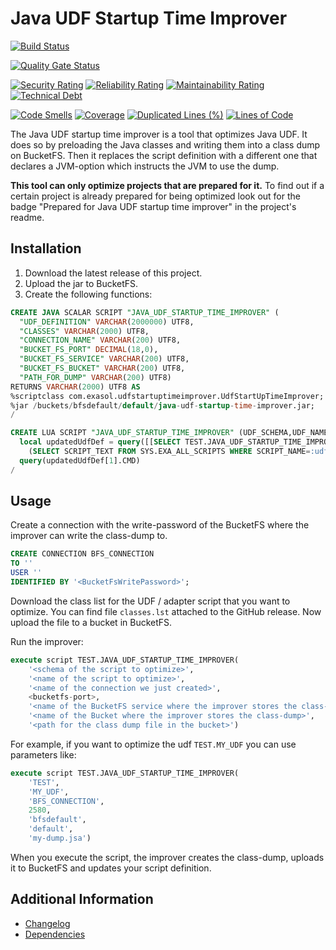 # Java UDF Startup Time Improver

[![Build Status](https://github.com/exasol/java-udf-startup-time-improver/actions/workflows/ci-build.yml/badge.svg)](https://github.com/exasol/java-udf-startup-time-improver/actions/workflows/ci-build.yml)

[![Quality Gate Status](https://sonarcloud.io/api/project_badges/measure?project=com.exasol%3Ajava-udf-startup-time-improver&metric=alert_status)](https://sonarcloud.io/dashboard?id=com.exasol%3Ajava-udf-startup-time-improver)

[![Security Rating](https://sonarcloud.io/api/project_badges/measure?project=com.exasol%3Ajava-udf-startup-time-improver&metric=security_rating)](https://sonarcloud.io/dashboard?id=com.exasol%3Ajava-udf-startup-time-improver)
[![Reliability Rating](https://sonarcloud.io/api/project_badges/measure?project=com.exasol%3Ajava-udf-startup-time-improver&metric=reliability_rating)](https://sonarcloud.io/dashboard?id=com.exasol%3Ajava-udf-startup-time-improver)
[![Maintainability Rating](https://sonarcloud.io/api/project_badges/measure?project=com.exasol%3Ajava-udf-startup-time-improver&metric=sqale_rating)](https://sonarcloud.io/dashboard?id=com.exasol%3Ajava-udf-startup-time-improver)
[![Technical Debt](https://sonarcloud.io/api/project_badges/measure?project=com.exasol%3Ajava-udf-startup-time-improver&metric=sqale_index)](https://sonarcloud.io/dashboard?id=com.exasol%3Ajava-udf-startup-time-improver)

[![Code Smells](https://sonarcloud.io/api/project_badges/measure?project=com.exasol%3Ajava-udf-startup-time-improver&metric=code_smells)](https://sonarcloud.io/dashboard?id=com.exasol%3Ajava-udf-startup-time-improver)
[![Coverage](https://sonarcloud.io/api/project_badges/measure?project=com.exasol%3Ajava-udf-startup-time-improver&metric=coverage)](https://sonarcloud.io/dashboard?id=com.exasol%3Ajava-udf-startup-time-improver)
[![Duplicated Lines (%)](https://sonarcloud.io/api/project_badges/measure?project=com.exasol%3Ajava-udf-startup-time-improver&metric=duplicated_lines_density)](https://sonarcloud.io/dashboard?id=com.exasol%3Ajava-udf-startup-time-improver)
[![Lines of Code](https://sonarcloud.io/api/project_badges/measure?project=com.exasol%3Ajava-udf-startup-time-improver&metric=ncloc)](https://sonarcloud.io/dashboard?id=com.exasol%3Ajava-udf-startup-time-improver)

The Java UDF startup time improver is a tool that optimizes Java UDF. It does so by preloading the Java classes and writing them into a class dump on BucketFS. Then it replaces the script definition with a different one that declares a JVM-option which instructs the JVM to use the dump.

**This tool can only optimize projects that are prepared for it.** To find out if a certain project is already prepared for being optimized look out for the badge "Prepared for Java UDF startup time improver" in the project's readme.

## Installation

1. Download the latest release of this project.
2. Upload the jar to BucketFS.
3. Create the following functions:

  ```sql
  CREATE JAVA SCALAR SCRIPT "JAVA_UDF_STARTUP_TIME_IMPROVER" (
    "UDF_DEFINITION" VARCHAR(2000000) UTF8, 
    "CLASSES" VARCHAR(2000) UTF8, 
    "CONNECTION_NAME" VARCHAR(200) UTF8, 
    "BUCKET_FS_PORT" DECIMAL(18,0), 
    "BUCKET_FS_SERVICE" VARCHAR(200) UTF8, 
    "BUCKET_FS_BUCKET" VARCHAR(200) UTF8, 
    "PATH_FOR_DUMP" VARCHAR(200) UTF8)
  RETURNS VARCHAR(2000) UTF8 AS
  %scriptclass com.exasol.udfstartuptimeimprover.UdfStartUpTimeImprover;
  %jar /buckets/bfsdefault/default/java-udf-startup-time-improver.jar;
  /
  
  CREATE LUA SCRIPT "JAVA_UDF_STARTUP_TIME_IMPROVER" (UDF_SCHEMA,UDF_NAME,CLASSES,CONNECTION_NAME,BUCKET_FS_PORT,BUCKET_FS_SERVICE,BUCKET_FS_BUCKET,PATH_FOR_DUMP) RETURNS ROWCOUNT AS
    local updatedUdfDef = query([[SELECT TEST.JAVA_UDF_STARTUP_TIME_IMPROVER_INT(
      (SELECT SCRIPT_TEXT FROM SYS.EXA_ALL_SCRIPTS WHERE SCRIPT_NAME=:udfName AND SCRIPT_SCHEMA=:udfSchema),:connection, :bfsPort, :bfsService, :bfsBucket, :pathForDump) AS CMD]], { udfName = UDF_NAME, udfSchema = UDF_SCHEMA, connection = CONNECTION_NAME, bfsPort = BUCKET_FS_PORT, bfsService = BUCKET_FS_SERVICE, bfsBucket = BUCKET_FS_BUCKET, pathForDump = PATH_FOR_DUMP })
    query(updatedUdfDef[1].CMD)
  /
  ```

## Usage

Create a connection with the write-password of the BucketFS where the improver can write the class-dump to.

```sql
CREATE CONNECTION BFS_CONNECTION
TO ''
USER ''
IDENTIFIED BY '<BucketFsWritePassword>';
```

Download the class list for the UDF / adapter script that you want to optimize. You can find file `classes.lst` attached to the GitHub release. Now upload the file to a bucket in BucketFS.

Run the improver:

```sql
execute script TEST.JAVA_UDF_STARTUP_TIME_IMPROVER(
    '<schema of the script to optimize>', 
    '<name of the script to optimize>',  
    '<name of the connection we just created>', 
    <bucketfs-port>, 
    '<name of the BucketFS service where the improver stores the class-dump>', 
    '<name of the Bucket where the improver stores the class-dump>', 
    '<path for the class dump file in the bucket>')
```

For example, if you want to optimize the udf `TEST.MY_UDF` you can use parameters like:

```sql
execute script TEST.JAVA_UDF_STARTUP_TIME_IMPROVER(
    'TEST', 
    'MY_UDF', 
    'BFS_CONNECTION', 
    2580, 
    'bfsdefault', 
    'default', 
    'my-dump.jsa')
```

When you execute the script, the improver creates the class-dump, uploads it to BucketFS and updates your script definition.

## Additional Information

* [Changelog](doc/changes/changelog.md)
* [Dependencies](dependencies.md)